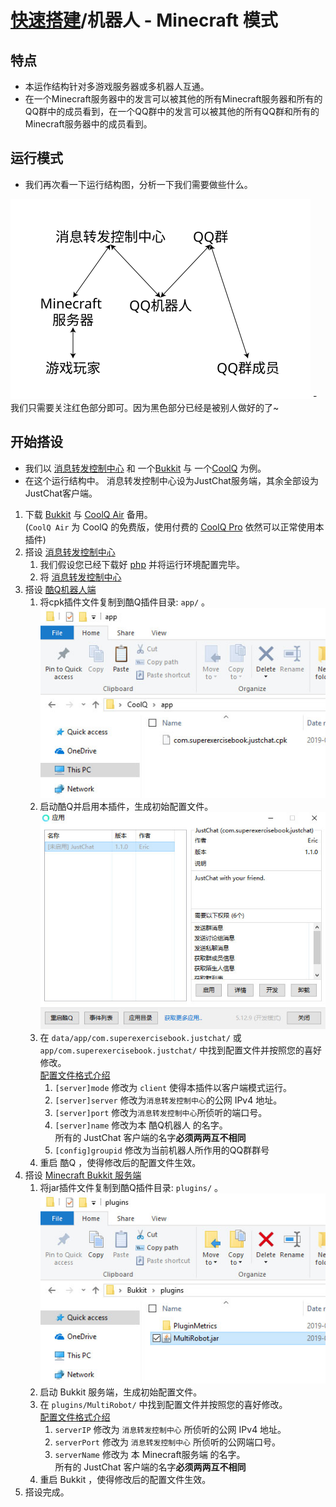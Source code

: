 # [快速搭建](../)/机器人 - Minecraft 模式

## 特点
- 本运作结构针对多游戏服务器或多机器人互通。
- 在一个Minecraft服务器中的发言可以被其他的所有Minecraft服务器和所有的QQ群中的成员看到，在一个QQ群中的发言可以被其他的所有QQ群和所有的Minecraft服务器中的成员看到。

## 运行模式
- 我们再次看一下运行结构图，分析一下我们需要做些什么。  
<img src="image/structure2.svg" width="480"/>
- 我们只需要关注红色部分即可。因为黑色部分已经是被别人做好的了~

## 开始搭设
- 我们以 [消息转发控制中心](../../install/php/) 和 一个[Bukkit](../../install/bukkit/) 与 一个[CoolQ](../../install/coolq/) 为例。
- 在这个运行结构中。 消息转发控制中心设为JustChat服务端，其余全部设为JustChat客户端。
1. 下载 [Bukkit](https://bukkit.org) 与 [CoolQ Air](https://cq.im/air) 备用。   
(`CoolQ Air` 为 CoolQ 的免费版，使用付费的 [CoolQ Pro](https://cq.im/pro) 依然可以正常使用本插件)
1. 搭设 [消息转发控制中心](../../install/php)
	1. 我们假设您已经下载好 [php](http://www.php.net/) 并将运行环境配置完毕。
	1. 将 [消息转发控制中心](../../install/php/#配置)
1. 搭设 [酷Q机器人端](../../install/coolq)
	1. 将cpk插件文件复制到酷Q插件目录: `app/` 。  
	![](../image/cq_0.jpg)
	1. 启动酷Q并启用本插件，生成初始配置文件。  
	![](../image/cq_1.jpg)
	1. 在 `data/app/com.superexercisebook.justchat/` 或 `app/com.superexercisebook.justchat/` 中找到配置文件并按照您的喜好修改。  
	[配置文件格式介绍](../../install/coolq/#配置文件)  
		1. `[server]mode` 修改为 `client` 使得本插件以客户端模式运行。
		1. `[server]server` 修改为`消息转发控制中心`的公网 IPv4 地址。
		1. `[server]port` 修改为`消息转发控制中心`所侦听的端口号。
		1. `[server]name` 修改为本 酷Q机器人 的名字。  
		所有的 JustChat 客户端的名字**必须两两互不相同**
		1. `[config]groupid` 修改为当前机器人所作用的QQ群群号
	1. 重启 酷Q ，使得修改后的配置文件生效。
1. 搭设 [Minecraft Bukkit 服务端](../../install/bukkit/)
	1. 将jar插件文件复制到酷Q插件目录: `plugins/` 。  
	![](../image/bukkit_0.jpg)
	1. 启动 Bukkit 服务端，生成初始配置文件。
	1. 在 `plugins/MultiRobot/`  中找到配置文件并按照您的喜好修改。  
	[配置文件格式介绍](../../install/bukkit/#配置文件)  
		1. `serverIP` 修改为 `消息转发控制中心` 所侦听的公网 IPv4 地址。
		1. `serverPort` 修改为 `消息转发控制中心` 所侦听的公网端口号。
		1. `serverName` 修改为 本 Minecraft服务端 的名字。   
		所有的 JustChat 客户端的名字**必须两两互不相同**
	1. 重启 Bukkit ，使得修改后的配置文件生效。
1. 搭设完成。